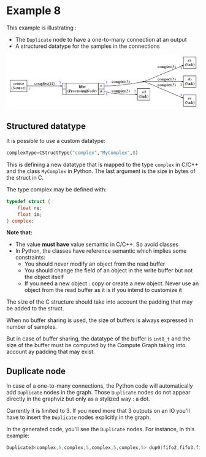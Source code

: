 # Example 8

This example is illustrating :

* The `Duplicate` node to have a one-to-many connection at an output
* A structured datatype for the samples in the connections

![graph8](docassets/graph8.png)

## Structured datatype

It is  possible to use a custom datatype:

```python
complexType=CStructType("complex","MyComplex",8)
```

This is defining a new datatype that is mapped to the type `complex` in C/C++ and the class `MyComplex` in Python. The last argument is the size in bytes of the struct in C.

The type complex may be defined with:

```c
typedef struct {
    float re;
    float im;
} complex;
```

**Note that:**

- The value **must have** value semantic in C/C++. So avoid classes 
- In Python, the classes have reference semantic which implies some constraints:
  - You should never modify an object from the read buffer 
  - You should change the field of an object in the write buffer but not the object itself
  - If you need a new object : copy or create a new object. Never use an object from the read buffer as it is if you intend to customize it

The size of the C structure should take into account the padding that may be added to the struct. 

When no buffer sharing is used, the size of buffers is always expressed in number of samples.

But in case of buffer sharing, the datatype of the buffer is `int8_t` and the size of the buffer must be computed by the Compute Graph taking into account ay padding that may exist.

## Duplicate node

In case of a one-to-many connections, the Python code will automatically add `Duplicate` nodes in the graph. Those `Duplicate` nodes do not appear directly in the graphviz but only as a stylized way : a dot.

Currently it is limited to 3. If you need more that 3 outputs on an IO you'll have to insert the `Duplicate` nodes explicitly in the graph.

In the generated code, you'll see the `Duplicate` nodes. For instance, in this example:

```C++
Duplicate3<complex,5,complex,5,complex,5,complex,5> dup0(fifo2,fifo3,fifo4,fifo5);
```

